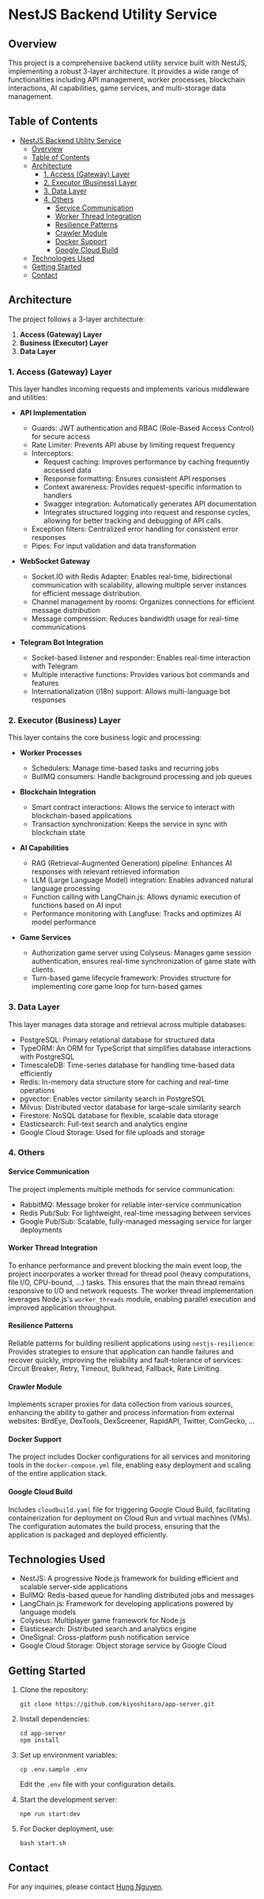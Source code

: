 # NestJS Backend Utility Service

## Overview

This project is a comprehensive backend utility service built with NestJS, implementing a robust 3-layer architecture. It provides a wide range of functionalities including API management, worker processes, blockchain interactions, AI capabilities, game services, and multi-storage data management.

## Table of Contents

- [NestJS Backend Utility Service](#nestjs-backend-utility-service)
  - [Overview](#overview)
  - [Table of Contents](#table-of-contents)
  - [Architecture](#architecture)
    - [1. Access (Gateway) Layer](#1-access-gateway-layer)
    - [2. Executor (Business) Layer](#2-executor-business-layer)
    - [3. Data Layer](#3-data-layer)
    - [4. Others](#4-others)
      - [Service Communication](#service-communication)
      - [Worker Thread Integration](#worker-thread-integration)
      - [Resilience Patterns](#resilience-patterns)
      - [Crawler Module](#crawler-module)
      - [Docker Support](#docker-support)
      - [Google Cloud Build](#google-cloud-build)
  - [Technologies Used](#technologies-used)
  - [Getting Started](#getting-started)
  - [Contact](#contact)

## Architecture

The project follows a 3-layer architecture:

1. **Access (Gateway) Layer**
2. **Business (Executor) Layer**
3. **Data Layer**

### 1. Access (Gateway) Layer

This layer handles incoming requests and implements various middleware and utilities:

- **API Implementation**
  - Guards: JWT authentication and RBAC (Role-Based Access Control) for secure access
  - Rate Limiter: Prevents API abuse by limiting request frequency
  - Interceptors:
    - Request caching: Improves performance by caching frequently accessed data
    - Response formatting: Ensures consistent API responses
    - Context awareness: Provides request-specific information to handlers
    - Swagger integration: Automatically generates API documentation
    - Integrates structured logging into request and response cycles, allowing for better tracking and debugging of API calls.
  - Exception filters: Centralized error handling for consistent error responses
  - Pipes: For input validation and data transformation

- **WebSocket Gateway**
  - Socket.IO with Redis Adapter: Enables real-time, bidirectional communication with scalability, allowing multiple server instances for efficient message distribution.
  - Channel management by rooms: Organizes connections for efficient message distribution
  - Message compression: Reduces bandwidth usage for real-time communications

- **Telegram Bot Integration**
  - Socket-based listener and responder: Enables real-time interaction with Telegram
  - Multiple interactive functions: Provides various bot commands and features
  - Internationalization (i18n) support: Allows multi-language bot responses

### 2. Executor (Business) Layer

This layer contains the core business logic and processing:

- **Worker Processes**
  - Schedulers: Manage time-based tasks and recurring jobs
  - BullMQ consumers: Handle background processing and job queues

- **Blockchain Integration**
  - Smart contract interactions: Allows the service to interact with blockchain-based applications
  - Transaction synchronization: Keeps the service in sync with blockchain state

- **AI Capabilities**
  - RAG (Retrieval-Augmented Generation) pipeline: Enhances AI responses with relevant retrieved information
  - LLM (Large Language Model) integration: Enables advanced natural language processing
  - Function calling with LangChain.js: Allows dynamic execution of functions based on AI input
  - Performance monitoring with Langfuse: Tracks and optimizes AI model performance

- **Game Services**
  - Authorization game server using Colyseus: Manages game session authentication, ensures real-time synchronization of game state with clients.
  - Turn-based game lifecycle framework: Provides structure for implementing core game loop for turn-based games

### 3. Data Layer

This layer manages data storage and retrieval across multiple databases:

- PostgreSQL: Primary relational database for structured data
- TypeORM: An ORM for TypeScript that simplifies database interactions with PostgreSQL
- TimescaleDB: Time-series database for handling time-based data efficiently
- Redis: In-memory data structure store for caching and real-time operations
- pgvector: Enables vector similarity search in PostgreSQL
- Milvus: Distributed vector database for large-scale similarity search
- Firestore: NoSQL database for flexible, scalable data storage
- Elasticsearch: Full-text search and analytics engine
- Google Cloud Storage: Used for file uploads and storage

### 4. Others
#### Service Communication
The project implements multiple methods for service communication:

- RabbitMQ: Message broker for reliable inter-service communication
- Redis Pub/Sub: For lightweight, real-time messaging between services
- Google Pub/Sub: Scalable, fully-managed messaging service for larger deployments

#### Worker Thread Integration
To enhance performance and prevent blocking the main event loop, the project incorporates a worker thread for thread pool (heavy computations, file I/O, CPU-bound, ...) tasks. This ensures that the main thread remains responsive to I/O and network requests. The worker thread implementation leverages Node.js's `worker_threads` module, enabling parallel execution and improved application throughput.

#### Resilience Patterns

Reliable patterns for building resilient applications using `nestjs-resilience`: Provides strategies to ensure that application can handle failures and recover quickly, improving the reliability and fault-tolerance of services: Circuit Breaker, Retry, Timeout, Bulkhead, Fallback, Rate Limiting.

#### Crawler Module
Implements scraper proxies for data collection from various sources, enhancing the ability to gather and process information from external websites: BirdEye, DexTools, DexScreener, RapidAPI, Twitter, CoinGecko, ...

#### Docker Support

The project includes Docker configurations for all services and monitoring tools in the `docker-compose.yml` file, enabling easy deployment and scaling of the entire application stack.

#### Google Cloud Build
Includes `cloudbuild.yaml` file for triggering Google Cloud Build, facilitating containerization for deployment on Cloud Run and virtual machines (VMs). The configuration automates the build process, ensuring that the application is packaged and deployed efficiently.

## Technologies Used

- NestJS: A progressive Node.js framework for building efficient and scalable server-side applications
- BullMQ: Redis-based queue for handling distributed jobs and messages
- LangChain.js: Framework for developing applications powered by language models
- Colyseus: Multiplayer game framework for Node.js
- Elasticsearch: Distributed search and analytics engine
- OneSignal: Cross-platform push notification service
- Google Cloud Storage: Object storage service by Google Cloud

## Getting Started

1. Clone the repository:
   ```
   git clone https://github.com/kiyoshitaro/app-server.git
   ```

2. Install dependencies:
   ```
   cd app-server
   npm install
   ```

3. Set up environment variables:
   ```
   cp .env.sample .env
   ```
   Edit the `.env` file with your configuration details.

4. Start the development server:
   ```
   npm run start:dev
   ```

5. For Docker deployment, use:
   ```
   bash start.sh
   ```

## Contact

For any inquiries, please contact [Hung Nguyen](mailto:hunglhp1998@gmail.com).